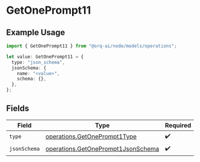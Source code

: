 # GetOnePrompt11

## Example Usage

```typescript
import { GetOnePrompt11 } from "@orq-ai/node/models/operations";

let value: GetOnePrompt11 = {
  type: "json_schema",
  jsonSchema: {
    name: "<value>",
    schema: {},
  },
};
```

## Fields

| Field                                                                                    | Type                                                                                     | Required                                                                                 | Description                                                                              |
| ---------------------------------------------------------------------------------------- | ---------------------------------------------------------------------------------------- | ---------------------------------------------------------------------------------------- | ---------------------------------------------------------------------------------------- |
| `type`                                                                                   | [operations.GetOnePrompt1Type](../../models/operations/getoneprompt1type.md)             | :heavy_check_mark:                                                                       | N/A                                                                                      |
| `jsonSchema`                                                                             | [operations.GetOnePrompt1JsonSchema](../../models/operations/getoneprompt1jsonschema.md) | :heavy_check_mark:                                                                       | N/A                                                                                      |